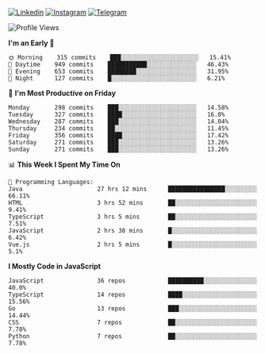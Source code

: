 [![Linkedin](https://img.shields.io/badge/-Archie-blue?style=flat-square&labelColor=gray&logo=Linkedin&logoColor=white&link=https://www.linkedin.com/in/archisdi)](https://www.linkedin.com/in/archisdi)
[![Instagram](https://img.shields.io/badge/-@archisdi-orange?style=flat-square&labelColor=gray&logo=Instagram&logoColor=white&link=https://www.instagram.com/archisdi)](https://www.instagram.com/archisdi)
[![Telegram](https://img.shields.io/badge/-aai-informational?style=flat-square&labelColor=gray&logo=telegram&logoColor=white&link=https://t.me/archisdi)](https://t.me/archisdi)

<!--START_SECTION:waka-->
![Profile Views](http://img.shields.io/badge/Profile%20Views-71-blue)

**I'm an Early 🐤** 

```text
🌞 Morning    315 commits    ███░░░░░░░░░░░░░░░░░░░░░░   15.41% 
🌆 Daytime    949 commits    ███████████░░░░░░░░░░░░░░   46.43% 
🌃 Evening    653 commits    ████████░░░░░░░░░░░░░░░░░   31.95% 
🌙 Night      127 commits    █░░░░░░░░░░░░░░░░░░░░░░░░   6.21%

```
📅 **I'm Most Productive on Friday** 

```text
Monday       298 commits    ███░░░░░░░░░░░░░░░░░░░░░░   14.58% 
Tuesday      327 commits    ████░░░░░░░░░░░░░░░░░░░░░   16.0% 
Wednesday    287 commits    ███░░░░░░░░░░░░░░░░░░░░░░   14.04% 
Thursday     234 commits    ██░░░░░░░░░░░░░░░░░░░░░░░   11.45% 
Friday       356 commits    ████░░░░░░░░░░░░░░░░░░░░░   17.42% 
Saturday     271 commits    ███░░░░░░░░░░░░░░░░░░░░░░   13.26% 
Sunday       271 commits    ███░░░░░░░░░░░░░░░░░░░░░░   13.26%

```


📊 **This Week I Spent My Time On** 

```text
💬 Programming Languages: 
Java                     27 hrs 12 mins      ████████████████░░░░░░░░░   66.11% 
HTML                     3 hrs 52 mins       ██░░░░░░░░░░░░░░░░░░░░░░░   9.41% 
TypeScript               3 hrs 5 mins        ██░░░░░░░░░░░░░░░░░░░░░░░   7.51% 
JavaScript               2 hrs 38 mins       █░░░░░░░░░░░░░░░░░░░░░░░░   6.42% 
Vue.js                   2 hrs 5 mins        █░░░░░░░░░░░░░░░░░░░░░░░░   5.1%

```

**I Mostly Code in JavaScript** 

```text
JavaScript               36 repos            ██████████░░░░░░░░░░░░░░░   40.0% 
TypeScript               14 repos            ████░░░░░░░░░░░░░░░░░░░░░   15.56% 
Go                       13 repos            ███░░░░░░░░░░░░░░░░░░░░░░   14.44% 
CSS                      7 repos             ██░░░░░░░░░░░░░░░░░░░░░░░   7.78% 
Python                   7 repos             ██░░░░░░░░░░░░░░░░░░░░░░░   7.78%

```



<!--END_SECTION:waka-->